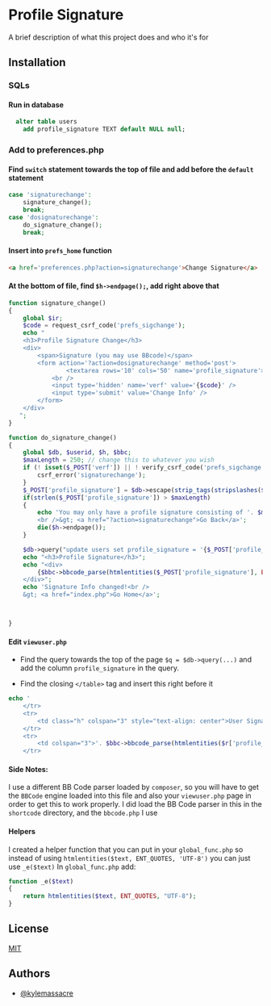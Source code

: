 
# Profile Signature

A brief description of what this project does and who it's for


## Installation

### SQLs

#### Run in database
```sql
  alter table users
    add profile_signature TEXT default NULL null;
```
### Add to preferences.php

#### Find `switch` statement towards the top of file and add before the `default` statement
```php
case 'signaturechange':
    signature_change();
    break;
case 'dosignaturechange':
    do_signature_change();
    break;
```

#### Insert into `prefs_home` function
```html
<a href='preferences.php?action=signaturechange'>Change Signature</a>
```

#### At the bottom of file, find `$h->endpage();`, add right above that
```php
function signature_change()
{
    global $ir;
    $code = request_csrf_code('prefs_sigchange');
    echo "
	<h3>Profile Signature Change</h3>
	<div>
	    <span>Signature (you may use BBcode)</span>
	    <form action='?action=dosignaturechange' method='post'>
                <textarea rows='10' cols='50' name='profile_signature'>{$ir['profile_signature']}</textarea>
            <br />
            <input type='hidden' name='verf' value='{$code}' />
            <input type='submit' value='Change Info' />
	    </form>
    </div>
   ";
}

function do_signature_change()
{
    global $db, $userid, $h, $bbc;
    $maxLength = 250; // change this to whatever you wish
    if (! isset($_POST['verf']) || ! verify_csrf_code('prefs_sigchange', stripslashes($_POST['verf']))) {
        csrf_error('signaturechange');
    }
    $_POST['profile_signature'] = $db->escape(strip_tags(stripslashes($_POST['profile_signature'])));
    if(strlen($_POST['profile_signature']) > $maxLength)
    {
        echo 'You may only have a profile signature consisting of '. $maxLength .' characters or less.
        <br />&gt; <a href="?action=signaturechange">Go Back</a>';
        die($h->endpage());
    }

    $db->query("update users set profile_signature = '{$_POST['profile_signature']}' where userid = {$userid}");
    echo "<h3>Profile Signature</h3>";
    echo "<div>
        {$bbc->bbcode_parse(htmlentities($_POST['profile_signature'], ENT_QUOTES))}
    </div>";
    echo 'Signature Info changed!<br />
    &gt; <a href="index.php">Go Home</a>';



}
```

#### Edit `viewuser.php`
+ Find the query towards the top of the page `$q = $db->query(...)` and add the column `profile_signature` in the query.

+ Find the closing `</table>` tag and insert this right before it
```php
echo '
    </tr>
    <tr>
        <td class="h" colspan="3" style="text-align: center">User Signature</td>
    </tr>
    <tr>
        <td colspan="3">'. $bbc->bbcode_parse(htmlentities($r['profile_signature'], ENT_QUOTES)) .'</td>
    </tr>
```

#### Side Notes:
I use a different BB Code parser loaded by `composer`, so you will have to get the `BBCode` engine loaded into this file and also your `viewuser.php` page in order to get this to work properly.
I did load the BB Code parser in this in the `shortcode` directory, and the `bbcode.php` I use

#### Helpers
I created a helper function that you can put in your `global_func.php` so instead of using `htmlentities($text, ENT_QUOTES, 'UTF-8')` you can just use `_e($text)`
In `global_func.php` add:
```php
function _e($text)
{
    return htmlentities($text, ENT_QUOTES, "UTF-8");
}
```
## License

[MIT](https://choosealicense.com/licenses/mit/)


## Authors

- [@kylemassacre](https://www.github.com/kylemassacre)

